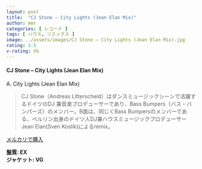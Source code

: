 ```yaml
---
layout: post
title:  "CJ Stone – City Lights (Jean Elan Mix)"
author: mmr
categories: [ レコード ]
tags: [ ハウス, リミックス ]
image: ../assets/images/CJ Stone – City Lights (Jean Elan Mix).jpg
rating: 3.5
v-rating: VG
---
```


#### CJ Stone – City Lights (Jean Elan Mix)

A. City Lights (Jean Elan Mix)

> CJ Stone（Andreas Litterscheid）はダンスミュージックシーンで活躍するドイツのDJ 兼音楽プロデューサーであり、Bass Bumpers（バス・バンパーズ）のメンバー。B面は、同じくBass Bumpersのメンバーである、ベルリン出身のドイツ人DJ兼ハウスミュージックプロデューサーJean Elan(Sven Koslik)によるremix。

[メルカリで購入](https://jp.mercari.com/item/m31291560077)

<div class="mt-4 mb-4 d-flex align-items-center">
<strong class="mr-1">盤質: EX</strong>
</div>
<div class="mt-4 mb-4 d-flex align-items-center">
<strong class="mr-1">ジャケット: VG</strong>
</div>
